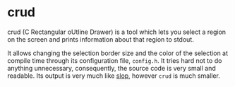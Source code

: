 # crud
crud (C Rectangular oUtline Drawer) is a tool which lets you select a region on the screen and prints information about that region to stdout.

It allows changing the selection border size and the color of the selection at compile time through its configuration file, `config.h`. It tries hard not to do anything unnecessary, consequently, the source code is very small and readable. Its output is very much like [slop](https://github.com/naelstrof/slop), however `crud` is much smaller.
